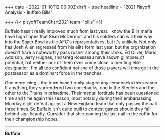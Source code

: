 +++
date = 2022-01-10T12:00:00Z
draft = true
headline = "2021 Playoff Analysis - Buffalo Bills"

+++
{{< playoffTeamChart2021 team="bills" >}}

Buffalo hasn't really improved much from last year. I know the Bills mafia have high hopes that Sean McDermott and his soldiers can will their way into the Super Bowl as the AFC's representatives, but it's unlikely. Not only has Josh Allen regressed from his elite form last year, but the organization doesn't have a noteworthy pass rusher among their ranks. Ed Oliver, Mario Addison, Jerry Hughes, and Greg Rousseau have shown glimpses of potential, but neither one of them even come close to meriting elite designation. I'm all too confident not one of those players will emerge in the postseason as a dominant force in the trenches.

One more thing - the team hasn't really staged any comebacks this season. If anything, they surrendered two comebacks, one to the Steelers and the other to the Titans in primetime. Their mental fortitude has been questioned time and time again this season, most notably during their embarrassing Monday night defeat against a New England team that only passed the ball three times. So Buffalo isn't quite built to contest games should they fall behind significantly. Consider that shortcoming the last nail in the coffin for their championship hopes.

***

**Buffalo**